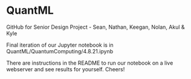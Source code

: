 # QuantML
GitHub for Senior Design Project - Sean, Nathan, Keegan, Nolan, Akul & Kyle

Final iteration of our Jupyter notebook is in QuantML/QuantumComputing/4.8.21.ipynb

There are instructions in the README to run our notebook on a live webserver and see results for yourself. Cheers!
